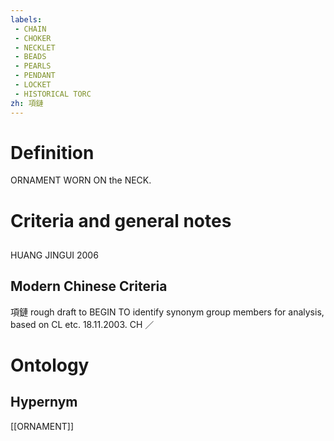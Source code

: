 ```yaml
---
labels: 
 - CHAIN
 - CHOKER
 - NECKLET
 - BEADS
 - PEARLS
 - PENDANT
 - LOCKET
 - HISTORICAL TORC
zh: 項鏈
---
```


# Definition
ORNAMENT WORN ON the NECK.
# Criteria and general notes
## 
HUANG JINGUI 2006
## Modern Chinese Criteria
項鏈
rough draft to BEGIN TO identify synonym group members for analysis, based on CL etc. 18.11.2003. CH ／
# Ontology

## Hypernym
[[ORNAMENT]]
